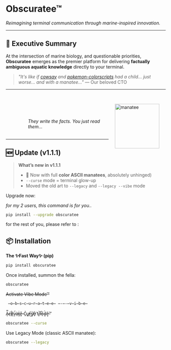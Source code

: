 # Obscuratee™

_Reimagining terminal communication through marine-inspired innovation._

---

## 🚀 Executive Summary

At the intersection of marine biology, and questionable priorities, **Obscuratee** emerges as the premier platform for delivering **factually ambiguous aquatic knowledge** directly to your terminal.

> _"It's like if [cowsay](https://github.com/piuccio/cowsay) and [pokemon-colorscripts](https://github.com/nuke-dash/pokemon-colorscripts-mac) had a child... just worse... and with a manatee..."_
> — Our beloved CTO

---

<br>

<p align="left" style="position: relative;">
  <img src="https://i.pinimg.com/736x/c4/42/14/c44214d9b54a70dcc4dfe274e3b3004e.jpg" alt="manatee" height="140" style="float: right; margin-left: 20px; margin-right: 20px;" />
</p>
<em style="display: block; margin-top: 60px; margin-left: 70px; text-align: left;">
    They write the facts. You just read them...
</em>

<br>

---

## 🆕 Update (v1.1.1)

> **What’s new in v1.1.1**
>
> - 🌈 Now with full **color ASCII manatees**, absolutely unhinged)
> - `--curse` mode = terminal glow-up
> - Moved the old art to `--legacy` and `--legacy --vibe` mode 
>

Upgrade now:

*for my 2 users, this command is for you..*

```bash
pip install --upgrade obscuratee
```

for the rest of you, please refer to :  

## 📦 Installation

**The ✨Fast Way✨ (pip)**

```bash
pip install obscuratee
````

Once installed, summon the fella:

```bash
obscuratee
```

~~Activate Vibe Mode™~~

```bash
 ̶o̶b̶s̶c̶u̶r̶a̶t̶e̶e̶ ̶-̶-̶v̶i̶b̶e̶
```

A̴̟̿c̶̖͗t̵̙̂ḭ̷͂v̵̝̈́à̶̦t̴̪͗e̶̢̋ C̴̗͐u̷̳̕r̴̓͜ş̸̔e̸̩̒ M̵͍͝o̵̜̅d̴̰̀ȇ̶͙™

```bash
obscuratee --curse
```

Use Legacy Mode (classic ASCII manatee):

```bash
obscuratee --legacy
```
